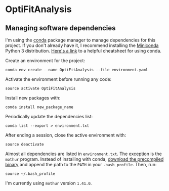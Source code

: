 # OptiFitAnalysis

## Managing software dependencies

I'm using the [conda](https://conda.io/docs/) package manager to manage dependencies for this project. If you don't already have it, I recommend installing the [Miniconda](https://conda.io/miniconda.html) Python 3 distribution. [Here's a link](https://conda.io/docs/_downloads/conda-cheatsheet.pdf) to a helpful cheatsheet for using conda.

Create an environment for the project:
```
conda env create --name OptiFitAnalysis --file environment.yaml
```

Activate the environment before running any code:
```
source activate OptiFitAnalysis
```

Install new packages with:
```
conda install new_package_name
```

Periodically update the dependencies list:
```
conda list --export > environment.txt
```

After ending a session, close the active environment with:
```
source deactivate
```

Almost all dependencies are listed in `environment.txt`. The exception is  the `mothur` program. Instead of installing with conda, [download the precompiled binary](https://github.com/mothur/mothur/releases) and append the path to the `PATH` in your `.bash_profile`. Then, run:

```
source ~/.bash_profile
```
I'm currently using `mothur` version `1.41.0`.
